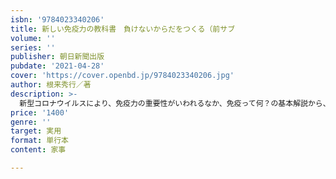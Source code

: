 ```yaml
---
isbn: '9784023340206'
title: 新しい免疫力の教科書　負けないからだをつくる（前サブ
volume: ''
series: ''
publisher: 朝日新聞出版
pubdate: '2021-04-28'
cover: 'https://cover.openbd.jp/9784023340206.jpg'
author: 根来秀行／著
description: >-
  新型コロナウイルスにより、免疫力の重要性がいわれるなか、免疫って何？の基本解説から、免疫力強化に重要な毛細血管のしくみや自律神経を親しみやすいイラストとマンガで徹底解説。免疫力を高める食事や運動、生活習慣なども紹介。Withコロナ時代に必読の書。
price: '1400'
genre: ''
target: 実用
format: 単行本
content: 家事

---
```

